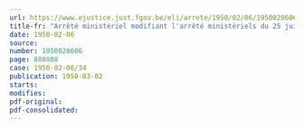 ```yaml
---
url: https://www.ejustice.just.fgov.be/eli/arrete/1950/02/06/1950020606/justel
title-fr: "Arrêté ministériel modifiant l'arrêté ministériels du 25 juin 1949, nommant les membres du comité de contrôle prévu par l'article 16 de l'arrêté du Régent du 31 mai 1949, organisant l'apprentissage professionnel aux frais de l'Etat, au profit des bénéficiaires des statuts des prisonniers politiques et de leurs ayants droit, des prisonniers de guerre, des étrangers prisonniers politiques, des résistants civils et des réfractaires, et des déportés pour le travail obligatoire de la guerre 1940-1945."
date: 1950-02-06
source:
number: 1950020606
page: 888888
case: 1950-02-06/34
publication: 1950-03-02
starts:
modifies:
pdf-original:
pdf-consolidated:
---
```


